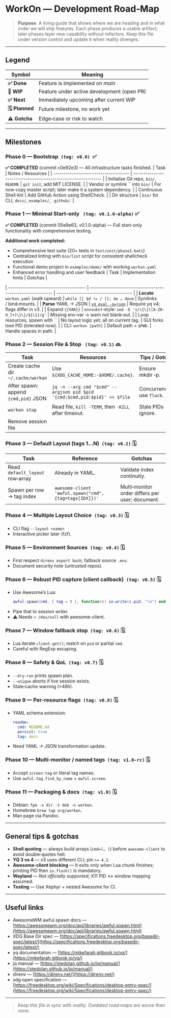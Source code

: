 # WorkOn — Development Road‑Map

> **Purpose**  A living guide that shows where we are heading and in what order we will ship features.  Each phase produces a usable artifact; later phases layer new capability without refactors.  Keep this file under version control and update it when reality diverges.

---

## Legend

| Symbol         | Meaning                                    |
| -------------- | ------------------------------------------ |
| **✅ Done**     | Feature is implemented on *main*           |
| **🚧 WIP**     | Feature under active development (open PR) |
| **✅ Next**    | Immediately upcoming after current WIP     |
| **🗓 Planned** | Future milestone, no work yet              |
| **⚠️ Gotcha**  | Edge‑case or risk to watch                 |

---

## Milestones

### Phase 0 — Bootstrap   `(tag: v0.0)`  ✅ 


**✅ COMPLETED** (commit c0e92e3) — All infrastructure tasks finished.
| Task                                  | Notes / Resources                                              |
| ------------------------------------- | -------------------------------------------------------------- |
| Initialise Git repo, `bin/`, `README` | `git init`, add MIT LICENSE.                                   |
| Vendor or symlink `` into `bin/`      | For now copy master script; later make it a system dependency. |
| Continuous Shell‑lint                 | Add GitHub Action using ShellCheck.                            |
| Dir structure                         | `bin/` for CLI, `docs/`, `examples/`, `.github/`.              |

### Phase 1 — **Minimal Start‑only**   `(tag: v0.1.0-alpha)` ✅


**✅ COMPLETED** (commit 05e9e63, v0.1.0-alpha) — Full start-only functionality with comprehensive testing.

**Additional work completed:**
- Comprehensive test suite (20+ tests in `test/unit/phase1.bats`)
- Centralized linting with `bin/lint` script for consistent shellcheck execution
- Functional demo project in `examples/demo/` with working `workon.yaml`
- Enhanced error handling and user feedback
| Task                                   | Implementation hints                                        | Gotchas                               |

| -------------------------------------- | ----------------------------------------------------------- | ------------------------------------- |
| **Locate** `workon.yaml` (walk upward) | `while [[ $d != / ]]; do … done`                            | Symlinks / bind‑mounts.               |
| **Parse** YAML → JSON                  | [`yq eval -o=json`](https://mikefarah.gitbook.io/yq/)       | Require yq v4; flags differ in v3.    |
| Expand `{{VAR}}`                       | `envsubst`‑style: `sed -E 's/\{\{([A-Z0-9_]+)\}\}/${\1}/g'` | Missing env‑var → warn not blank‑out. |
| Loop resources, spawn with ``          | No layout logic yet; all on current tag.                    | GUI forks lose PID (tolerated now).   |
| CLI: `workon [path]`                   | Default path = `$PWD`.                                      | Handle spaces in path.                |

### Phase 2 — **Session File & Stop**   `(tag: v0.1)` 🔜

| Task                                 | Resources                                                                  | Tips / Gotchas             |
| ------------------------------------ | -------------------------------------------------------------------------- | -------------------------- |
| Create cache dir `~/.cache/workon`   | Use `${XDG_CACHE_HOME:-$HOME/.cache}`.                                     | Ensure mkdir ‑p.           |
| After spawn: append `{cmd,pid}` JSON | `jq -n --arg cmd "$cmd" --argjson pid $pid '{cmd:$cmd,pid:$pid}' >> $file` | Concurrency — use `flock`. |
| `workon stop`                        | Read file, `kill -TERM`, then `-KILL` after timeout.                       | Stale PIDs → ignore.       |
| Remove session file                  |                                                                            |                            |

### Phase 3 — **Default Layout (tags 1…N)**  `(tag: v0.2)` 🗓

| Task                            | Reference                                             | Gotchas                                         |
| ------------------------------- | ----------------------------------------------------- | ----------------------------------------------- |
| Read `default_layout` row‑array | Already in YAML.                                      | Validate index continuity.                      |
| Spawn per row → tag index       | `awesome-client 'awful.spawn("cmd",{tag=tags[IDX]})'` | Multi‑monitor order differs per user; document. |

### Phase 4 — **Multiple Layout Choice**  `(tag: v0.3)` 🗓

- CLI flag `--layout <name>`
- Interactive picker later (fzf).

### Phase 5 — **Environment Sources**  `(tag: v0.4)` 🗓

- First respect `direnv export bash`; fallback source `.env`.
- Document security note (untrusted repos).

### Phase 6 — **Robust PID capture (client callback)**  `(tag: v0.5)` 🗓

- Use Awesome’s Lua:
  ```lua
  awful.spawn(cmd, { tag = t }, function(c) io.write(c.pid.."\n") end)
  ```
- Pipe that to session writer.
- ⚠️  Needs `< /dev/null` with awesome-client.

### Phase 7 — **Window fallback stop**  `(tag: v0.6)` 🗓

- Lua iterate `client.get()`; match on `pid` or partial `cmd`.
- Careful with RegExp escaping.

### Phase 8 — **Safety & QoL**  `(tag: v0.7)` 🗓

- `--dry-run` prints spawn plan.
- `--unique` aborts if live session exists.
- Stale‑cache warning (>48h).

### Phase 9 — **Per‑resource flags**  `(tag: v0.8)` 🗓

- YAML schema extension:
  ```yaml
  readme:
    cmd: README.md
    persist: true
    tag: docs
  ```
- Need YAML → JSON transformation update.

### Phase 10 — **Multi‑monitor / named tags**  `(tag: v1.0‑rc)` 🗓

- Accept `screen:tag` or literal tag names.
- Use `awful.tag.find_by_name` + `awful.screen`.

### Phase 11 — **Packaging & docs**  `(tag: v1.0)` 🗓

- Debian: `fpm -s dir -t deb -n workon`.
- Homebrew `brew tap org/workon`.
- Man page via Pandoc.

---

## General tips & gotchas

- **Shell quoting** — always build arrays (`cmd=(… )`) before `awesome-client` to avoid double‑quotes hell.
- **YQ 3 vs 4** — v3 uses different CLI; pin `>= 4.2`.
- **Awesome‑client blocking** — It exits only when Lua chunk finishes; printing PID then `io.flush()` is mandatory.
- **Wayland** — *Not officially supported*; X11 PID ↔ window mapping assumed.
- **Testing** — Use Xephyr + nested Awesome for CI.

---

## Useful links

- AwesomeWM awful.spawn docs — [https://awesomewm.org/doc/api/libraries/awful.spawn.html](https://awesomewm.org/doc/api/libraries/awful.spawn.html)
- XDG Base Dir spec — [https://specifications.freedesktop.org/basedir-spec/latest/](https://specifications.freedesktop.org/basedir-spec/latest/)
- yq documentation — [https://mikefarah.gitbook.io/yq/](https://mikefarah.gitbook.io/yq/)
- jq manual — [https://stedolan.github.io/jq/manual/](https://stedolan.github.io/jq/manual/)
- direnv — [https://direnv.net/](https://direnv.net/)
- xdg‑open specification — [https://freedesktop.org/wiki/Specifications/desktop-entry-spec/](https://freedesktop.org/wiki/Specifications/desktop-entry-spec/)

---

> *Keep this file in sync with reality.  Outdated road‑maps are worse than none.*

